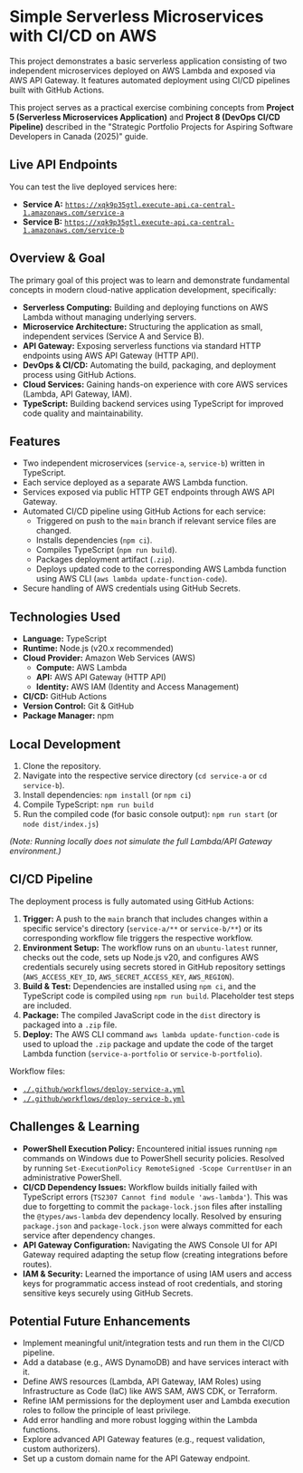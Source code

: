# Simple Serverless Microservices with CI/CD on AWS

This project demonstrates a basic serverless application consisting of two independent microservices deployed on AWS Lambda and exposed via AWS API Gateway. It features automated deployment using CI/CD pipelines built with GitHub Actions.

This project serves as a practical exercise combining concepts from **Project 5 (Serverless Microservices Application)** and **Project 8 (DevOps CI/CD Pipeline)** described in the "Strategic Portfolio Projects for Aspiring Software Developers in Canada (2025)" guide.

## Live API Endpoints

You can test the live deployed services here:

* **Service A:** [`https://xqk9p35gtl.execute-api.ca-central-1.amazonaws.com/service-a`](https://xqk9p35gtl.execute-api.ca-central-1.amazonaws.com/service-a)
* **Service B:** [`https://xqk9p35gtl.execute-api.ca-central-1.amazonaws.com/service-b`](https://xqk9p35gtl.execute-api.ca-central-1.amazonaws.com/service-b)

## Overview & Goal

The primary goal of this project was to learn and demonstrate fundamental concepts in modern cloud-native application development, specifically:

* **Serverless Computing:** Building and deploying functions on AWS Lambda without managing underlying servers.
* **Microservice Architecture:** Structuring the application as small, independent services (Service A and Service B).
* **API Gateway:** Exposing serverless functions via standard HTTP endpoints using AWS API Gateway (HTTP API).
* **DevOps & CI/CD:** Automating the build, packaging, and deployment process using GitHub Actions.
* **Cloud Services:** Gaining hands-on experience with core AWS services (Lambda, API Gateway, IAM).
* **TypeScript:** Building backend services using TypeScript for improved code quality and maintainability.

## Features

* Two independent microservices (`service-a`, `service-b`) written in TypeScript.
* Each service deployed as a separate AWS Lambda function.
* Services exposed via public HTTP GET endpoints through AWS API Gateway.
* Automated CI/CD pipeline using GitHub Actions for each service:
    * Triggered on push to the `main` branch if relevant service files are changed.
    * Installs dependencies (`npm ci`).
    * Compiles TypeScript (`npm run build`).
    * Packages deployment artifact (`.zip`).
    * Deploys updated code to the corresponding AWS Lambda function using AWS CLI (`aws lambda update-function-code`).
* Secure handling of AWS credentials using GitHub Secrets.

## Technologies Used

* **Language:** TypeScript
* **Runtime:** Node.js (v20.x recommended)
* **Cloud Provider:** Amazon Web Services (AWS)
    * **Compute:** AWS Lambda
    * **API:** AWS API Gateway (HTTP API)
    * **Identity:** AWS IAM (Identity and Access Management)
* **CI/CD:** GitHub Actions
* **Version Control:** Git & GitHub
* **Package Manager:** npm

## Local Development

1.  Clone the repository.
2.  Navigate into the respective service directory (`cd service-a` or `cd service-b`).
3.  Install dependencies: `npm install` (or `npm ci`)
4.  Compile TypeScript: `npm run build`
5.  Run the compiled code (for basic console output): `npm run start` (or `node dist/index.js`)

*(Note: Running locally does not simulate the full Lambda/API Gateway environment.)*

## CI/CD Pipeline

The deployment process is fully automated using GitHub Actions:

1.  **Trigger:** A push to the `main` branch that includes changes within a specific service's directory (`service-a/**` or `service-b/**`) or its corresponding workflow file triggers the respective workflow.
2.  **Environment Setup:** The workflow runs on an `ubuntu-latest` runner, checks out the code, sets up Node.js v20, and configures AWS credentials securely using secrets stored in GitHub repository settings (`AWS_ACCESS_KEY_ID`, `AWS_SECRET_ACCESS_KEY`, `AWS_REGION`).
3.  **Build & Test:** Dependencies are installed using `npm ci`, and the TypeScript code is compiled using `npm run build`. Placeholder test steps are included.
4.  **Package:** The compiled JavaScript code in the `dist` directory is packaged into a `.zip` file.
5.  **Deploy:** The AWS CLI command `aws lambda update-function-code` is used to upload the `.zip` package and update the code of the target Lambda function (`service-a-portfolio` or `service-b-portfolio`).

Workflow files:
* [`./.github/workflows/deploy-service-a.yml`](./.github/workflows/deploy-service-a.yml)
* [`./.github/workflows/deploy-service-b.yml`](./.github/workflows/deploy-service-b.yml)

## Challenges & Learning

* **PowerShell Execution Policy:** Encountered initial issues running `npm` commands on Windows due to PowerShell security policies. Resolved by running `Set-ExecutionPolicy RemoteSigned -Scope CurrentUser` in an administrative PowerShell.
* **CI/CD Dependency Issues:** Workflow builds initially failed with TypeScript errors (`TS2307 Cannot find module 'aws-lambda'`). This was due to forgetting to commit the `package-lock.json` files after installing the `@types/aws-lambda` dev dependency locally. Resolved by ensuring `package.json` and `package-lock.json` were always committed for each service after dependency changes.
* **API Gateway Configuration:** Navigating the AWS Console UI for API Gateway required adapting the setup flow (creating integrations before routes).
* **IAM & Security:** Learned the importance of using IAM users and access keys for programmatic access instead of root credentials, and storing sensitive keys securely using GitHub Secrets.

## Potential Future Enhancements

* Implement meaningful unit/integration tests and run them in the CI/CD pipeline.
* Add a database (e.g., AWS DynamoDB) and have services interact with it.
* Define AWS resources (Lambda, API Gateway, IAM Roles) using Infrastructure as Code (IaC) like AWS SAM, AWS CDK, or Terraform.
* Refine IAM permissions for the deployment user and Lambda execution roles to follow the principle of least privilege.
* Add error handling and more robust logging within the Lambda functions.
* Explore advanced API Gateway features (e.g., request validation, custom authorizers).
* Set up a custom domain name for the API Gateway endpoint.
